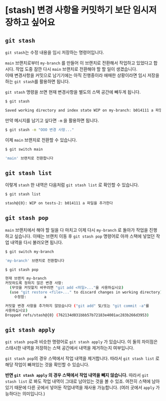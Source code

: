 # [stash] 변경 사항을 커밋하기 보단 임시저장하고 싶어요 

## `git stash`

`git stash`는 수정 내용을 임시 저장하는 명령어입니다.

`main` 브랜치로부터 `my-branch` 를 만들어 이 브랜치로 전환해서 작업하고 있었다고 합시다. 작업 도중 잠깐 다시 `main`  브랜치로 전환해야 할 할 일이 생겼습니다.  
이때 변경사항을 커밋으로 남기기에는 아직 진행중이라 애매한 상황이라면 임시 저장을 하는 `git stash`를 활용하면 됩니다.


`git stash` 명령을 쓰면 현재 변경사항을 별도의 스택 공간에 빼두게 됩니다.

```bash
$ git stash

Saved working directory and index state WIP on my-branch: b014111 a 파일을 추가한다
```

만약 메시지를 남기고 싶다면 `-m` 을 활용하면 됩니다.

```bash
$ git stash -m "OOO 변경 사항..."
```

이제 `main` 브랜치로 전환할 수 있습니다.

```bash
$ git switch main

'main' 브랜치로 전환합니다
```





## `git stash list`

이렇게 `stash` 한 내역은 다음처럼 `git stash list` 로 확인할 수 있습니다.

```bash
$ git stash list

stash@{0}: WIP on tests-2: b014111 a 파일을 추가한다
```


## `git stash pop`

`main` 브랜치에서 해야 할 일을 다 마치고 이제 다시 `my-branch` 로 돌아가 작업을 진행하고 싶습니다. 이때는 브랜치 이동 후 `git stash pop` 명령어로 아까 스택에 넣었던 작업 내역을 다시 불러오면 됩니다.

```bash
$ git switch my-branch

'my-branch' 브랜치로 전환합니다

$ git stash pop

현재 브랜치 my-branch
커밋하도록 정하지 않은 변경 사항:
  (무엇을 커밋할지 바꾸려면 "git add <파일>..."을 사용하십시오)
  (use "git restore <file>..." to discard changes in working directory)
	수정함:        a

커밋할 변경 사항을 추가하지 않았습니다 ("git add" 및/또는 "git commit -a"를
사용하십시오)
Dropped refs/stash@{0} (762134d031bbb57b72183e4001ac283b266d3953)
```

## `git stash apply`
`git stash pop`과 비슷한 명령어로 `git stash apply` 가 있습니다. 이 둘의 차이점은 스태시한 내역을 저장하는 스택 공간에서 내역을 제거하는지 여부입니다.

`git stash pop`의 경우 스택에서 작업 내역을 제거합니다. 따라서 `git stash list` 로 해당 작업이 빠져있는 것을 확인할 수 있습니다. 

**반면 `git stash apply` 의 경우 스택에서 작업 내역을 빼지 않습니다.** 따라서 `git stash list` 로 봐도 작업 내역이 그대로 남아있는 것을 볼 수 있죠. 여전히 스택에 남아있기 때문에 다른 곳에서 넣어둔 작업내역을 재사용 가능합니다. (여러 곳에서 `apply` 가능하다는 의미입니다.)